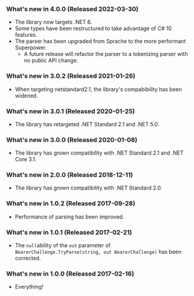 ### What's new in 4.0.0 (Released 2022-03-30)

* The library now targets .NET 6.
* Some types have been restructured to take advantage of C# 10 features.
* The parser has been upgraded from Sprache to the more performant Superpower.
  * A future release will refactor the parser to a tokenizing parser with no public API change.

### What's new in 3.0.2 (Released 2021-01-26)

* When targeting netstandard2.1, the library's compabibility has been widened.

### What's new in 3.0.1 (Released 2020-01-25)

* The library has retargeted .NET Standard 2.1 and .NET 5.0.

### What's new in 3.0.0 (Released 2020-01-08)

* The library has grown compatibility with .NET Standard 2.1 and .NET Core 3.1.

### What's new in 2.0.0 (Released 2018-12-11)

* The library has grown compatibility with .NET Standard 2.0.

### What's new in 1.0.2 (Released 2017-09-28)

* Performance of parsing has been improved.

### What's new in 1.0.1 (Released 2017-02-21)

* The `null`ability of the `out` parameter of `BearerChallenge.TryParse(string, out BearerChallenge)` has been corrected.

### What's new in 1.0.0 (Released 2017-02-16)

* Everything!
